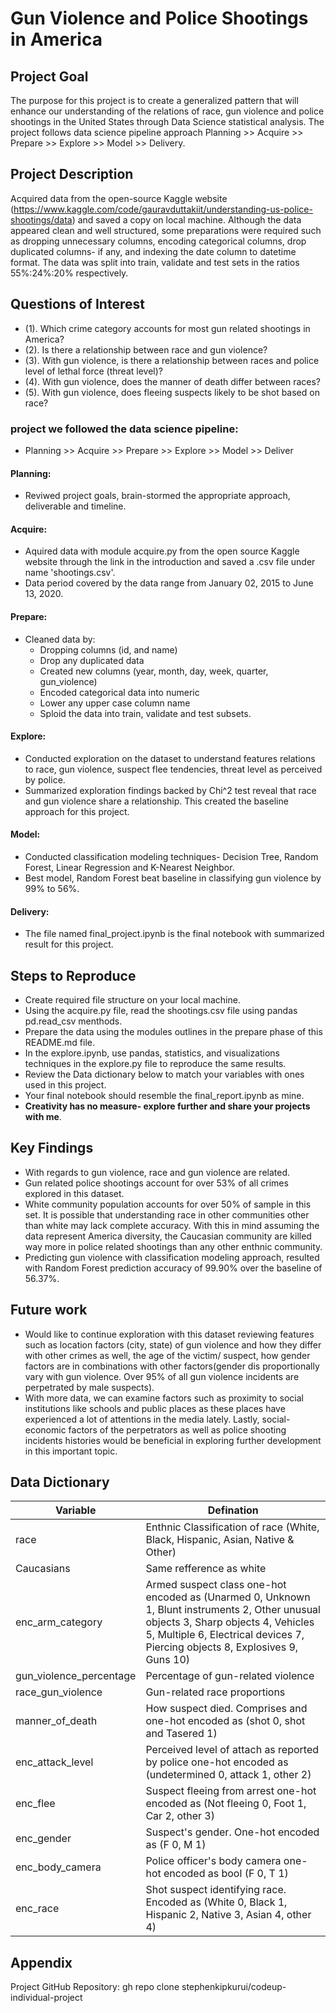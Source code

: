 # Gun Violence and Police Shootings in America

## Project Goal 

 The purpose for this project is to create a generalized pattern that will enhance our understanding of the relations of race, gun violence and police shootings in the United States through Data Science statistical analysis. The project follows data science pipeline  approach Planning >> Acquire >> Prepare >> Explore >> Model >> Delivery.

## Project Description 
Acquired data from the open-source Kaggle website (https://www.kaggle.com/code/gauravduttakiit/understanding-us-police-shootings/data) and saved a copy on local machine. Although the data appeared clean and well structured, some preparations were required such as dropping unnecessary columns, encoding categorical columns, drop duplicated columns- if any, and indexing the date column to datetime format. The data was split into train, validate and test sets in the ratios 55%:24%:20% respectively.

## Questions of Interest

- (1). Which crime category accounts for most gun related shootings in America?
- (2). Is there a relationship between race and gun violence?
- (3). With gun violence, is there a relationship between races and police level of lethal force (threat level)?
- (4). With gun violence, does the manner of death differ between races? 
- (5). With gun violence, does fleeing suspects likely to be shot based on race?

### project we followed the data science pipeline:

- Planning >> Acquire >> Prepare >> Explore >> Model >> Deliver

#### __Planning:__ 
- Reviwed project goals, brain-stormed the appropriate approach, deliverable and timeline. 

#### __Acquire:__
- Aquired data with module acquire.py from the open source Kaggle website through the link in the introduction and saved a .csv file under name 'shootings.csv'. 
- Data period covered by the data range from January 02, 2015 to June 13, 2020.

#### __Prepare:__
- Cleaned data by:
    - Dropping columns (id, and name)
    - Drop any duplicated data
    - Created new columns (year, month, day, week, quarter, gun_violence)
    - Encoded categorical data into numeric
    - Lower any upper case column name
    - Sploid the data into train, validate and test subsets.

#### __Explore:__
- Conducted exploration on the dataset to understand features relations to race, gun violence, suspect flee tendencies, threat level as perceived by police. 
- Summarized exploration findings backed by Chi^2 test reveal that race and gun violence share a relationship. This created the baseline approach for this project. 

#### __Model:__
- Conducted classification modeling techniques- Decision Tree, Random Forest, Linear Regression and K-Nearest Neighbor.
- Best model, Random Forest beat baseline in classifying gun violence by 99% to 56%. 

#### __Delivery:__
- The file named final_project.ipynb is the final notebook with summarized result for this project.

## Steps to Reproduce
- Create required file structure on your local machine.
- Using the acquire.py file, read the shootings.csv file using pandas pd.read_csv menthods.
- Prepare the data using the modules outlines in the prepare phase of this README.md file.
- In the explore.ipynb, use pandas, statistics, and visualizations techniques in the explore.py file to reproduce the same results.
- Review the Data dictionary below to match your variables with ones used in this project.
- Your final notebook should resemble the final_report.ipynb as mine.
- **Creativity has no measure- explore further and share your projects with me**.

## Key Findings
- With regards to gun violence, race and gun violence are related. 
- Gun related police shootings account for over 53% of all crimes explored in this dataset.
- White community population accounts for over 50% of sample in this set. It is possible that understanding race in other communities other than white may lack complete accuracy. With this in mind assuming the data represent America diversity, the Caucasian community are killed way more in police related shootings than any other enthnic community. 
- Predicting gun violence with classification modeling approach, resulted with Random Forest prediction accuracy of 99.90% over the baseline of 56.37%.


## Future work
- Would like to continue exploration with this dataset reviewing features such as location factors (city, state) of gun violence and how they differ with other crimes as well, the age of the victim/ suspect, how gender factors are in combinations with other factors(gender dis proportionally vary with gun violence. Over 95% of all gun violence incidents are perpetrated by male suspects).
- With more data, we can examine factors such as proximity to social institutions like schools and public places as these places have experienced a lot of attentions in the media lately. Lastly, social-economic factors of the perpetrators as well as police shooting incidents histories would be beneficial in exploring further development in this important topic.


## Data Dictionary 

| Variable | Defination |
| --- | --- |
| race | Enthnic Classification of race (White, Black, Hispanic, Asian, Native & Other) | 
| Caucasians | Same refference as white |
| enc_arm_category | Armed suspect class one-hot encoded as (Unarmed 0, Unknown 1, Blunt instruments 2, Other unusual objects 3, Sharp objects 4, Vehicles 5, Multiple 6, Electrical devices 7, Piercing objects 8, Explosives 9, Guns 10) |
| gun_violence_percentage | Percentage of gun-related violence |
| race_gun_violence | Gun-related race proportions |
| manner_of_death | How suspect died. Comprises and one-hot encoded as (shot 0, shot and Tasered 1) |
| enc_attack_level | Perceived level of attach as reported by police one-hot encoded as (undetermined 0, attack 1, other 2) |
| enc_flee | Suspect fleeing from arrest one-hot encoded as (Not fleeing 0, Foot 1, Car 2, other 3) |
| enc_gender | Suspect's gender. One-hot encoded as (F 0, M 1) |
| enc_body_camera | Police officer's body camera one-hot encoded as bool (F 0, T 1) |
| enc_race | Shot suspect identifying race. Encoded as (White 0, Black 1, Hispanic 2, Native 3, Asian 4, other 4) |


## Appendix
Project GitHub Repository: gh repo clone stephenkipkurui/codeup-individual-project


